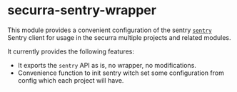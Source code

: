 # securra-sentry-wrapper

This module provides a convenient configuration of the sentry [`sentry`](https://github.com/getsentry/sentry-javascript)
Sentry client for usage in the securra multiple projects and
related modules.

It currently provides the following features:
* It exports the `sentry` API as is, no wrapper, no modifications.
* Convenience function to init sentry witch set some configuration from config which each project will have.
